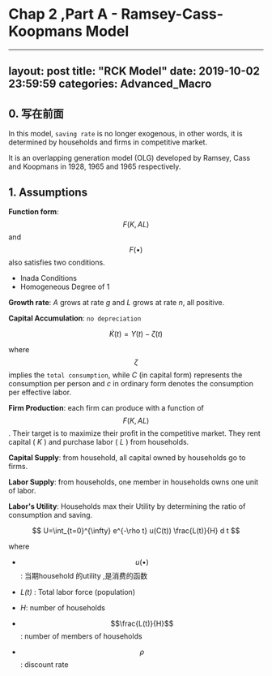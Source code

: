 # Chap 2 ,Part A - Ramsey-Cass-Koopmans Model 
---
layout: post
title: "RCK Model"
date:   2019-10-02 23:59:59
categories: Advanced_Macro
---


## 0. 写在前面

In this model, `saving rate` is no longer exogenous, in other words, it is determined by households and firms in competitive market.



It is an overlapping generation model (OLG) developed by Ramsey, Cass and Koopmans in 1928, 1965 and 1965 respectively.



## 1. Assumptions

**Function form**: $$F(K,AL)$$ and $$F(\bullet)$$ also satisfies two conditions.

- Inada Conditions
- Homogeneous Degree of 1



**Growth rate**: *A* grows at rate *g* and *L* grows at rate *n*, all positive.



**Capital Accumulation**: `no depreciation`

$$
\dot{K}(t)=Y(t)-\zeta(t)
$$

where $$\zeta$$ implies the `total consumption`, while *C* (in capital form) represents the consumption per person and *c* in ordinary form denotes the consumption per effective labor.



**Firm Production**: each firm can produce with a function of $$F(K,AL)$$. Their target is to maximize their profit in the competitive market. They rent capital ( *K* ) and purchase labor ( *L* ) from households.



**Capital Supply**: from household, all capital owned by households go to firms.



**Labor Supply**: from households, one member in households owns one unit of labor. 



**Labor's Utility**: Households max their Utility by determining the ratio of consumption and saving.

$$
U=\int_{t=0}^{\infty} e^{-\rho t} u(C(t)) \frac{L(t)}{H} d t
$$

where 

- $$u(\bullet)$$: 当期household 的utility ,是消费的函数

- *L(t)* : Total labor force (population)

- *H*: number of households

- $$\frac{L(t)}{H}$$: number of members of households

- $$\rho$$ : discount rate







